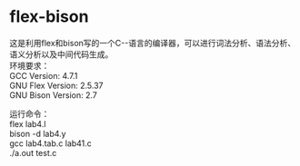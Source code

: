 # flex-bison
这是利用flex和bison写的一个C--语言的编译器，可以进行词法分析、语法分析、语义分析以及中间代码生成。  
环境要求：  
	GCC Version: 4.7.1  
	GNU Flex Version: 2.5.37  
	GNU Bison Version: 2.7  
  
运行命令：  
	flex lab4.l  
	bison -d lab4.y  
	gcc lab4.tab.c lab41.c  
	./a.out test.c  
